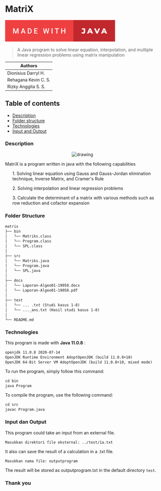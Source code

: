 # MatriX
![](https://github.com/BraveUX/for-the-badge/blob/master/src/images/badges/made-with-java.svg)
> A Java program to solve linear equation, interpolation, and multiple linear regression problems using matrix manipulation


| Authors |
| --- |
|Dionisius Darryl H. |
|Rehagana Kevin C. S. |
|Rizky Anggita S. S. |

## Table of contents
- <a href="#deskripsi">Description</a>
- <a href="#struktur">Folder structure</a>
- <a href="#tech">Technologies</a>
- <a href="#inputoutput">Input and Output</a>

### Description
<span id='deskripsi'></span>
<p align="center">
  <img src="https://upload.wikimedia.org/wikipedia/commons/thumb/b/bf/Matris.png/440px-Matris.png" alt="drawing" width="200"/><br>
</p>
MatriX is a program written in java with the following capabilities
  <ul>1. Solving linear equation using Gauss and Gauss-Jordan elimination technique, Inverse Matrix, and Cramer's Rule</ul>
  <ul>2. Solving interpolation and linear regression problems</ul>
  <ul>3. Calculate the determinant of a matrix with various methods such as row reduction and cofactor expansion</ul>

### Folder Structure
<span id='struktur'></span>
```
matrix
├── bin
│   └── Matriks.class
│   └── Program.class
│   └── SPL.class
│
├── src
│   └── Matriks.java
│   └── Program.java
│   └── SPL.java
│
├── docs
│   └── Laporan-Algeo01-19058.docx
│   └── Laporan-Algeo01-19058.pdf
│
├── test
│   └── ... .txt (Studi kasus 1-8)
│   └── ..._ans.txt (Hasil studi kasus 1-8)
│
└── README.md
```

### Technologies
<span id='tech'></span>
This program is made with **Java 11.0.8** :
```
openjdk 11.0.8 2020-07-14
OpenJDK Runtime Environment AdoptOpenJDK (build 11.0.8+10)
OpenJDK 64-Bit Server VM AdoptOpenJDK (build 11.0.8+10, mixed mode)
```
To run the program, simply follow this command:
```
cd bin
java Program
```

To compile the program, use the following command:
```
cd src
javac Program.java
```

### Input dan Output
<span id='inputoutput'></span>

This program could take an input from an external file.
```
Masukkan direktori file eksternal: ../test/1a.txt
```

It also can save the result of a calculation in a .txt file.
```
Masukkan nama file: outputprogram
```
The result will be stored as outputprogram.txt in the default directory ```test```.

### Thank you
